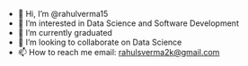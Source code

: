 - 👋 Hi, I’m @rahulverma15
- 👀 I’m interested in Data Science and Software Development
- 🌱 I’m currently graduated
- 💞️ I’m looking to collaborate on Data Science
- 📫 How to reach me 
    email: rahulsverma2k@gmail.com

<!---
rahulverma15/rahulverma15 is a ✨ special ✨ repository because its `README.md` (this file) appears on your GitHub profile.
You can click the Preview link to take a look at your changes.
--->

